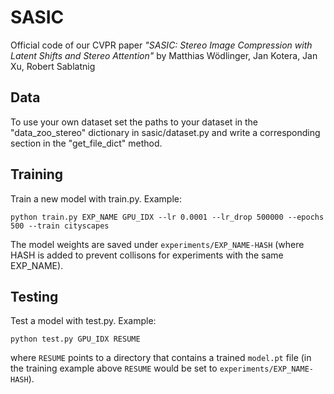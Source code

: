 # SASIC
Official code of our CVPR paper *"SASIC: Stereo Image Compression with Latent Shifts and Stereo Attention"* by Matthias Wödlinger, Jan Kotera, Jan Xu, Robert Sablatnig

## Data
To use your own dataset set the paths to your dataset in the "data_zoo_stereo" dictionary in sasic/dataset.py and write a corresponding section in the "get_file_dict" method.

## Training
Train a new model with train.py. Example:

```python train.py EXP_NAME GPU_IDX --lr 0.0001 --lr_drop 500000 --epochs 500 --train cityscapes```

The model weights are saved under `experiments/EXP_NAME-HASH` (where HASH is added to prevent collisons for experiments with the same EXP_NAME).

## Testing
Test a model with test.py. Example:

```python test.py GPU_IDX RESUME```

where `RESUME` points to a directory that contains a trained `model.pt` file (in the training example above `RESUME` would be set to `experiments/EXP_NAME-HASH`).

<!-- ## Citation

If you use this project please consider citing our work

```
@article{
    TODO
}
``` -->